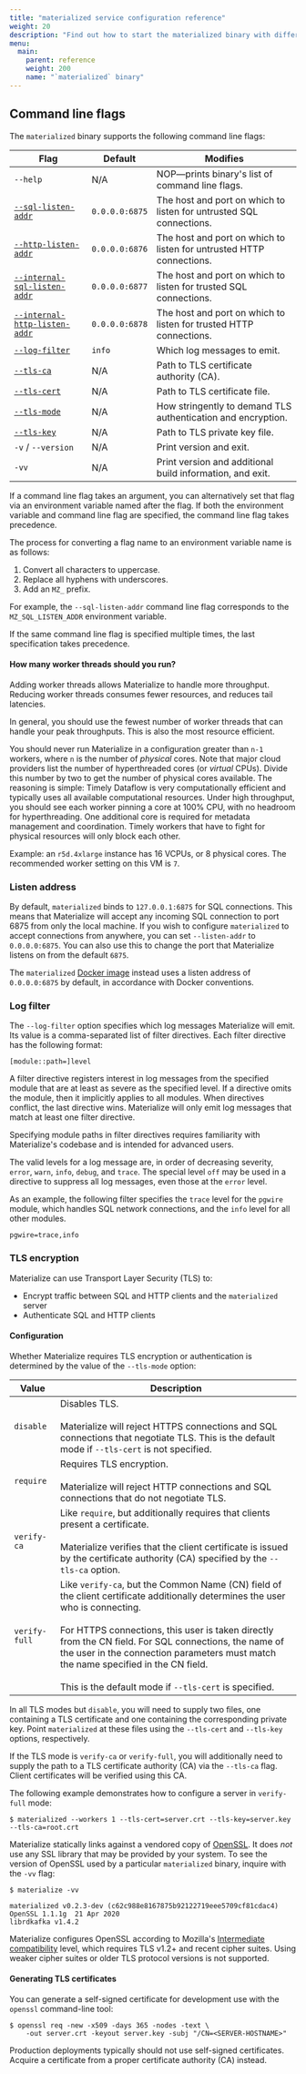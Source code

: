 ```yaml
---
title: "materialized service configuration reference"
weight: 20
description: "Find out how to start the materialized binary with different configurations"
menu:
  main:
    parent: reference
    weight: 200
    name: "`materialized` binary"
---
```


## Command line flags

The `materialized` binary supports the following command line flags:

Flag | Default | Modifies
-----|---------|----------
`--help` | N/A | NOP&mdash;prints binary's list of command line flags.
[`--sql-listen-addr`](#listen-address) | `0.0.0.0:6875` | The host and port on which to listen for untrusted SQL connections.
[`--http-listen-addr`](#listen-address) | `0.0.0.0:6876` | The host and port on which to listen for untrusted HTTP connections.
[`--internal-sql-listen-addr`](#listen-address) | `0.0.0.0:6877` | The host and port on which to listen for trusted SQL connections.
[`--internal-http-listen-addr`](#listen-address) | `0.0.0.0:6878` | The host and port on which to listen for trusted HTTP connections.
[`--log-filter`](#log-filter) | `info` | Which log messages to emit.
[`--tls-ca`](#tls-encryption) | N/A | Path to TLS certificate authority (CA).
[`--tls-cert`](#tls-encryption) | N/A | Path to TLS certificate file.
[`--tls-mode`](#tls-encryption) | N/A | How stringently to demand TLS authentication and encryption.
[`--tls-key`](#tls-encryption) | N/A | Path to TLS private key file.
`-v` / `--version` | N/A | Print version and exit.
`-vv` | N/A | Print version and additional build information, and exit.

If a command line flag takes an argument, you can alternatively set that flag
via an environment variable named after the flag. If both the environment
variable and command line flag are specified, the command line flag takes
precedence.

The process for converting a flag name to an environment variable name is as
follows:

  1. Convert all characters to uppercase.
  2. Replace all hyphens with underscores.
  3. Add an `MZ_` prefix.

For example, the `--sql-listen-addr` command line flag corresponds to the
`MZ_SQL_LISTEN_ADDR` environment variable.

If the same command line flag is specified multiple times, the last
specification takes precedence.

#### How many worker threads should you run?

Adding worker threads allows Materialize to handle more throughput. Reducing
worker threads consumes fewer resources, and reduces tail latencies.

In general, you should use the fewest number of worker threads that can handle
your peak throughputs. This is also the most resource efficient.

You should never run Materialize in a configuration greater than `n-1` workers,
where `n` is the number of _physical_ cores. Note that major cloud providers
list the number of hyperthreaded cores (or _virtual_ CPUs). Divide this number
by two to get the number of physical cores available. The reasoning is simple:
Timely Dataflow is very computationally efficient and typically uses all
available computational resources. Under high throughput, you should see each
worker pinning a core at 100% CPU, with no headroom for hyperthreading. One
additional core is required for metadata management and coordination. Timely
workers that have to fight for physical resources will only block each other.

Example: an `r5d.4xlarge` instance has 16 VCPUs, or 8 physical cores. The
recommended worker setting on this VM is `7`.

### Listen address

By default, `materialized` binds to `127.0.0.1:6875` for SQL connections. This
means that Materialize will accept any incoming SQL connection to port 6875 from
only the local machine. If you wish to configure `materialized` to accept
connections from anywhere, you can set `--listen-addr` to `0.0.0.0:6875`. You
can also use this to change the port that Materialize listens on from the
default `6875`.

The `materialized` [Docker image](/install/#docker) instead uses a listen
address of `0.0.0.0:6875` by default, in accordance with Docker conventions.

### Log filter

The `--log-filter` option specifies which log messages Materialize will emit.
Its value is a comma-separated list of filter directives. Each filter directive
has the following format:

```
[module::path=]level
```

A filter directive registers interest in log messages from the specified module
that are at least as severe as the specified level. If a directive omits the
module, then it implicitly applies to all modules. When directives conflict, the
last directive wins. Materialize will only emit log messages that match at least
one filter directive.

Specifying module paths in filter directives requires familiarity with
Materialize's codebase and is intended for advanced users.

The valid levels for a log message are, in order of decreasing severity,
`error`, `warn`, `info`, `debug`, and `trace`. The special level `off` may be
used in a directive to suppress all log messages, even those at the `error`
level.

As an example, the following filter specifies the `trace` level for the `pgwire`
module, which handles SQL network connections, and the `info` level for all
other modules.

```
pgwire=trace,info
```

### TLS encryption

Materialize can use Transport Layer Security (TLS) to:

 * Encrypt traffic between SQL and HTTP clients and the `materialized` server
 * Authenticate SQL and HTTP clients

#### Configuration

Whether Materialize requires TLS encryption or authentication is determined by
the value of the `--tls-mode` option:

Value         | Description
--------------|------------
`disable`     | Disables TLS.<br><br>Materialize will reject HTTPS connections and SQL connections that negotiate TLS. This is the default mode if `--tls-cert` is not specified.
`require`     | Requires TLS encryption.<br><br>Materialize will reject HTTP connections and SQL connections that do not negotiate TLS.
`verify-ca`   | Like `require`, but additionally requires that clients present a certificate.<br><br>Materialize verifies that the client certificate is issued by the certificate authority (CA) specified by the `--tls-ca` option.
`verify-full` | Like `verify-ca`, but the Common Name (CN) field of the client certificate additionally determines the user who is connecting.<br><br>For HTTPS connections, this user is taken directly from the CN field. For SQL connections, the name of the user in the connection parameters must match the name specified in the CN field.<br><br>This is the default mode if `--tls-cert` is specified.

In all TLS modes but `disable`, you will need to supply two files, one
containing a TLS certificate and one containing the corresponding private key.
Point `materialized` at these files using the `--tls-cert` and `--tls-key`
options, respectively.

If the TLS mode is `verify-ca` or `verify-full`, you will additionally need to
supply the path to a TLS certificate authority (CA) via the `--tls-ca` flag.
Client certificates will be verified using this CA.

The following example demonstrates how to configure a server in `verify-full`
mode:

```shell
$ materialized --workers 1 --tls-cert=server.crt --tls-key=server.key --tls-ca=root.crt
```

Materialize statically links against a vendored copy of [OpenSSL]. It does *not*
use any SSL library that may be provided by your system. To see the version of
OpenSSL used by a particular `materialized` binary, inquire with the `-vv` flag:

```shell
$ materialize -vv
```
```nofmt
materialized v0.2.3-dev (c62c988e8167875b92122719eee5709cf81cdac4)
OpenSSL 1.1.1g  21 Apr 2020
librdkafka v1.4.2
```

Materialize configures OpenSSL according to Mozilla's [Intermediate
compatibility][moz-intermediate] level, which requires TLS v1.2+ and recent
cipher suites. Using weaker cipher suites or older TLS protocol versions is not
supported.

#### Generating TLS certificates

You can generate a self-signed certificate for development use with the
`openssl` command-line tool:

```shell
$ openssl req -new -x509 -days 365 -nodes -text \
    -out server.crt -keyout server.key -subj "/CN=<SERVER-HOSTNAME>"
```

Production deployments typically should not use self-signed certificates.
Acquire a certificate from a proper certificate authority (CA) instead.

[api-indexes]: /overview/key-concepts/#indexes
[gh-feature]: https://github.com/MaterializeInc/materialize/issues/new?labels=C-feature&template=feature.md
[moz-intermediate]: https://wiki.mozilla.org/Security/Server_Side_TLS#Intermediate_compatibility_.28recommended.29
[OpenSSL]: https://www.openssl.org
[scv]: /sql/show-create-view
[scs]: /sql/show-create-source
[sys-cat]: /sql/system-catalog
